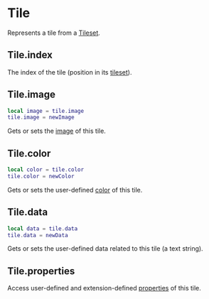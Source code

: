 # Tile

Represents a tile from a [Tileset](tileset.md#tileset).

## Tile.index

The index of the tile (position in its [tileset](tileset.md#tileset)).

## Tile.image

```lua
local image = tile.image
tile.image = newImage
```

Gets or sets the [image](image.md#image) of this tile.

## Tile.color

```lua
local color = tile.color
tile.color = newColor
```

Gets or sets the user-defined [color](color.md#color) of this tile.

## Tile.data

```lua
local data = tile.data
tile.data = newData
```

Gets or sets the user-defined data related to this tile (a text string).

## Tile.properties

Access user-defined and extension-defined
[properties](properties.md#properties) of this tile.
